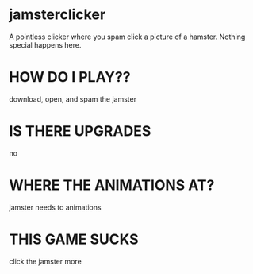 # jamsterclicker
A pointless clicker where you spam click a picture of a hamster. Nothing special happens here.

# HOW DO I PLAY??

download, open, and spam the jamster

# IS THERE UPGRADES

no

# WHERE THE ANIMATIONS AT?

jamster needs to animations

# THIS GAME SUCKS

click the jamster more
